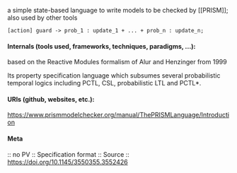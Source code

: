 a simple state-based language to write models to be checked by [[PRISM]]; also used by other tools

```
[action] guard -> prob_1 : update_1 + ... + prob_n : update_n;
```

#### Internals (tools used, frameworks, techniques, paradigms, ...):
based on the Reactive Modules formalism of Alur and Henzinger from 1999

Its property specification language which subsumes several probabilistic temporal logics including PCTL, CSL, probabilistic LTL and PCTL*.

#### URIs (github, websites, etc.):
https://www.prismmodelchecker.org/manual/ThePRISMLanguage/Introduction

#### Meta
:: no PV
:: Specification format
:: Source :: https://doi.org/10.1145/3550355.3552426